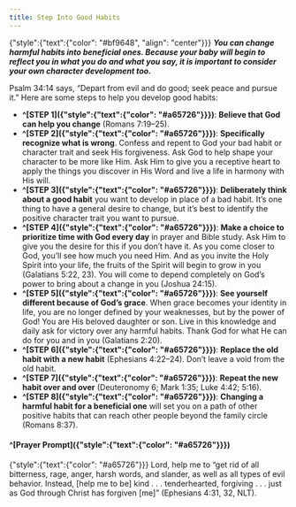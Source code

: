 ```yaml
---
title: Step Into Good Habits
---
```


{"style":{"text":{"color": "#bf9648", "align": "center"}}}
_**You can change harmful habits into beneficial ones. Because your baby will begin to reflect you in what you do and what you say, it is important to consider your own character development too.**_

Psalm 34:14 says, “Depart from evil and do good; seek peace and pursue it.” Here are some steps to help you develop good habits:

- **^[STEP 1]({"style":{"text":{"color": "#a65726"}}})**: **Believe that God can help you change** (Romans 7:19–25).
- **^[STEP 2]({"style":{"text":{"color": "#a65726"}}})**: **Specifically recognize what is wrong**. Confess and repent to God your bad habit or character trait and seek His forgiveness. Ask God to help shape your character to be more like Him. Ask Him to give you a receptive heart to apply the things you discover in His Word and live a life in harmony with His will.
- **^[STEP 3]({"style":{"text":{"color": "#a65726"}}})**: **Deliberately think about a good habit** you want to develop in place of a bad habit. It’s one thing to have a general desire to change, but it’s best to identify the positive character trait you want to pursue.
- **^[STEP 4]({"style":{"text":{"color": "#a65726"}}})**: **Make a choice to prioritize time with God every day** in prayer and Bible study. Ask Him to give you the desire for this if you don’t have it. As you come closer to God, you’ll see how much you need Him. And as you invite the Holy Spirit into your life, the fruits of the Spirit will begin to grow in you (Galatians 5:22, 23). You will come to depend completely on God’s power to bring about a change in you (Joshua 24:15).
- **^[STEP 5]({"style":{"text":{"color": "#a65726"}}})**: **See yourself different because of God’s grace**. When grace becomes your identity in life, you are no longer defined by your weaknesses, but by the power of God! You are His beloved daughter or son. Live in this knowledge and daily ask for victory over any harmful habits. Thank God for what He can do for you and in you (Galatians 2:20).
- **^[STEP 6]({"style":{"text":{"color": "#a65726"}}})**: **Replace the old habit with a new habit** (Ephesians 4:22–24). Don’t leave a void from the old habit.
- **^[STEP 7]({"style":{"text":{"color": "#a65726"}}})**: **Repeat the new habit over and over** (Deuteronomy 6; Mark 1:35; Luke 4:42; 5:16).
- **^[STEP 8]({"style":{"text":{"color": "#a65726"}}})**: **Changing a harmful habit for a beneficial one** will set you on a path of other positive habits that can reach other people beyond the family circle (Romans 8:37).

#### ^[Prayer Prompt]({"style":{"text":{"color": "#a65726"}}})

{"style":{"text":{"color": "#a65726"}}}
Lord, help me to “get rid of all bitterness, rage, anger, harsh words, and slander, as well as all types of evil behavior. Instead, [help me to be] kind . . . tenderhearted, forgiving . . . just as God through Christ has forgiven [me]” (Ephesians 4:31, 32, NLT).